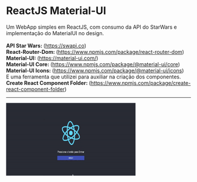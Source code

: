 # ReactJS Material-UI
Um WebApp simples em ReactJS, com consumo da API do StarWars e implementação do MaterialUI no design.<br/><br/>
<Strong>API Star Wars: </Strong>(https://swapi.co)<br/>
<Strong>React-Router-Dom: </Strong>(https://www.npmjs.com/package/react-router-dom)<br/>
<Strong>Material-UI: </Strong>(https://material-ui.com/)<br/>
<Strong>Material-UI Core: </Strong>(https://www.npmjs.com/package/@material-ui/core)<br/>
<Strong>Material-UI Icons: </Strong>(https://www.npmjs.com/package/@material-ui/icons)<br/>
E uma ferramenta que utilizei para auxiliar na criação dos componentes.<br/>
<Strong>Create React Component Folder: </Strong>(https://www.npmjs.com/package/create-react-component-folder)<br/><hr>

<div>
<img src="https://github.com/EwertonBello/ReactJS_MaterialUI/blob/master/ReactJS01.gif" width="70%">
</div>
